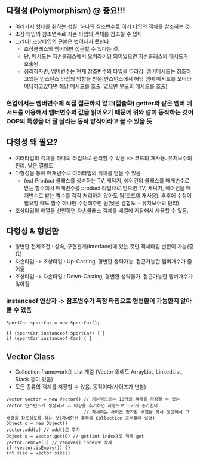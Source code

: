 ## 다형성 (Polymorphism) @ 중요!!!
  * 여러가지 형태를 취하는 성질. 하나의 참조변수로 여러 타입의 객체를 참조하는 것
  * 조상 타입의 참조변수로 자손 타입의 객체를 참조할 수 있다
  * 그러나! 조상타입의 근본은 벗어나지 못한다
    - 조상클래스의 멤버에만 접근할 수 있다는 것.
    - 단, 메서드는 자손클래스에서 오버라이딩 되어있으면 자손클래스의 매서드가 호출됨.
    - 정리하자면, 멤버변수는 현재 참조변수의 타입을 따라감. 멤버메서드는 참조하고있는 인스턴스 타입의 영향을 받음(인스턴스에서 해당 멤버 메서드를 오버라이딩하고있다면 해당 메서드를 호출. 없으면 부모의 메서드를 호출)
  ### 현업에서는 멤버변수에 직접 접근하지 않고(캡슐화) getter와 같은 멤버 메서드를 이용해서 멤버변수의 값을 읽어오기 때문에 위와 같이 동작하는 것이 OOP의 특성을 더 잘 살리는 동작 방식이라고 볼 수 있을 듯 
    
## 다형성 왜 필요?
  * 여러타입의 객체를 하나의 타입으로 관리할 수 있음 => 코드의 재사용. 유지보수의 편리. 낮은 결합도.
  * 다형성을 통해 매개변수로 여러타입의 객체를 받을 수 있음
    - (ex) Product 클래스를 상속하는 TV, 세탁기, 에어컨의 클래스를 매개변수로 받는 함수에서 매개변수를 product 타입으로 받으면 TV, 세탁기, 에어컨을 매개변수로 받는 함수를 각각 처리하지 않아도 됨(코드의 재사용). 추후에 수정이 필요할 때도 함수 하나만 수정해주면 됨(낮은 결합도 + 유지보수의 편리) 
  * 조상타입의 배열을 선언하면 자손클래스 객체를 배열에 저장해서 사용할 수 있음.

## 다형성 & 형변환
  * 형변환 전제조건 : 상속, 구현관계(Interface)에 있는 것만 객체타입 변환이 가능(중요)
  * 자손타입 -> 조상타입 : Up-Casting, 형변환 생략가능. 접근가능한 멤버개수가 줄어듦
  * 조상타입 -> 자손타입 : Down-Casting, 형변환 생략불가. 접근가능한 멤버개수가 많아짐

### instanceof 연산자 -> 참조변수가 특정 타입으로 형변환이 가능한지 알아볼 수 있음
  ```
  SportCar sportCar = new SportCar();
  
  if (sportCar instanceof SportCar) { }
  if (sportCar instanceof Car) { }
  ```
## Vector Class
  * Collection framework의 List 계열 (Vector 외에도 ArrayList, LinkedList, Stack 등이 있음)
  * 모든 종류의 객체를 저장할 수 있음. 동적이다(사이즈가 변함)
  ```
  Vector vector = new Vector() // 기본적으로는 10개의 객체를 저장할 수 있는 Vector 인스턴스가 생성되고 그 이상을 추가하면 자동으로 크기가 증가한다.
                               // 자세히는 사이즈 증가된 배열을 복사 생성해서 그 배열을 참조하도록 하는 것(자세한건 추후에 Collection 공부할때 설명)
  Object o = new Object()                             
  vector.add(o) // add()로 추가
  Object o = vector.get(0) // get(int index)로 객체 get
  vector.remove(1) // remove() index로 삭제
  if (vector.isEmpty()) {} 
  int size = vector.size()
  ```
  
## 

  
  
  
 
 

